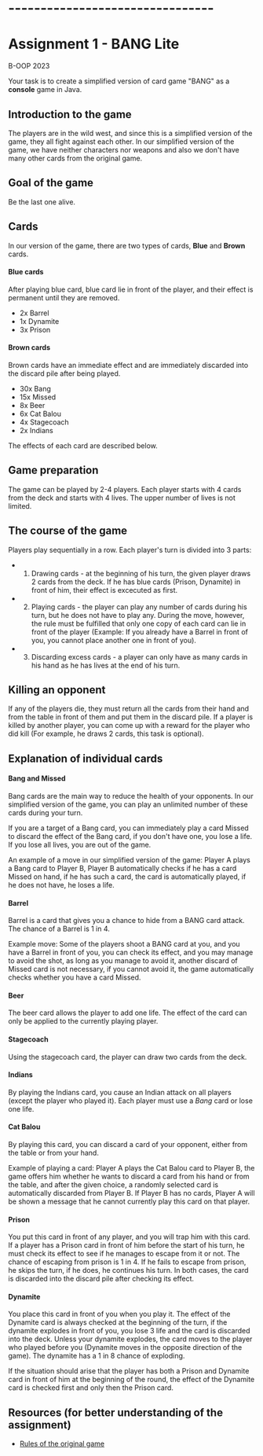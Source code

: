 # --------------------------------
# Assignment 1 - BANG Lite
B-OOP 2023

Your task is to create a simplified version of card game "BANG" as a **console** game in Java.

## Introduction to the game

The players are in the wild west, and since this is a simplified version of the game, they all fight against each other. In our simplified version of the game, we have neither characters nor weapons and also we don't have many other cards from the original game.

## Goal of the game

Be the last one alive.

## Cards

In our version of the game, there are two types of cards, **Blue** and **Brown** cards.

#### Blue cards

After playing blue card, blue card lie in front of the player, and their effect is permanent until they are removed.

* 2x Barrel
* 1x Dynamite
* 3x Prison

#### Brown cards

Brown cards have an immediate effect and are immediately discarded into the discard pile after being played.

* 30x Bang
* 15x Missed
* 8x Beer
* 6x Cat Balou
* 4x Stagecoach
* 2x Indians

The effects of each card are described below.

## Game preparation

The game can be played by 2-4 players. Each player starts with 4 cards from the deck and starts with 4 lives. The upper number of lives is not limited.

## The course of the game

Players play sequentially in a row. Each player's turn is divided into 3 parts:
* 1. Drawing cards - at the beginning of his turn, the given player draws 2 cards from the deck. If he has blue cards (Prison, Dynamite) in front of him, their effect is excecuted as first.
* 2. Playing cards - the player can play any number of cards during his turn, but he does not have to play any. During the move, however, the rule must be fulfilled that only one copy of each card can lie in front of the player (Example: If you already have a Barrel in front of you, you cannot place another one in front of you).
* 3. Discarding excess cards - a player can only have as many cards in his hand as he has lives at the end of his turn.

## Killing an opponent

If any of the players die, they must return all the cards from their hand and from the table in front of them and put them in the discard pile. If a player is killed by another player, you can come up with a reward for the player who did kill (For example, he draws 2 cards, this task is optional).

## Explanation of individual cards

#### Bang and Missed

Bang cards are the main way to reduce the health of your opponents. In our simplified version of the game, you can play an unlimited number of these cards during your turn.

If you are a target of a Bang card, you can immediately play a card Missed to discard the effect of the Bang card, if you don't have one, you lose a life. If you lose all lives, you are out of the game.

An example of a move in our simplified version of the game: Player A plays a Bang card to Player B, Player B automatically checks if he has a card Missed on hand, if he has such a card, the card is automatically played, if he does not have, he loses a life.

#### Barrel

Barrel is a card that gives you a chance to hide from a BANG card attack. The chance of a Barrel is 1 in 4.

Example move: Some of the players shoot a BANG card at you, and you have a Barrel in front of you, you can check its effect, and you may manage to avoid the shot, as long as you manage to avoid it, another discard of Missed card is not necessary, if you cannot avoid it, the game automatically checks whether you have a card Missed.

#### Beer

The beer card allows the player to add one life. The effect of the card can only be applied to the currently playing player.

#### Stagecoach

Using the stagecoach card, the player can draw two cards from the deck.

#### Indians

By playing the Indians card, you cause an Indian attack on all players (except the player who played it). Each player must use a *Bang* card or lose one life.

#### Cat Balou

By playing this card, you can discard a card of your opponent, either from the table or from your hand.

Example of playing a card: Player A plays the Cat Balou card to Player B, the game offers him whether he wants to discard a card from his hand or from the table, and after the given choice, a randomly selected card is automatically discarded from Player B. If Player B has no cards, Player A will be shown a message that he cannot currently play this card on that player.

#### Prison

You put this card in front of any player, and you will trap him with this card. If a player has a Prison card in front of him before the start of his turn, he must check its effect to see if he manages to escape from it or not. The chance of escaping from prison is 1 in 4. If he fails to escape from prison, he skips the turn, if he does, he continues his turn. In both cases, the card is discarded into the discard pile after checking its effect.

#### Dynamite

You place this card in front of you when you play it. The effect of the Dynamite card is always checked at the beginning of the turn, if the dynamite explodes in front of you, you lose 3 life and the card is discarded into the deck. Unless your dynamite explodes, the card moves to the player who played before you (Dynamite moves in the opposite direction of the game). The dynamite has a 1 in 8 chance of exploding.

If the situation should arise that the player has both a Prison and Dynamite card in front of him at the beginning of the round, the effect of the Dynamite card is checked first and only then the Prison card.

## Resources (for better understanding of the assignment)
* [Rules of the original game](https://www.ultraboardgames.com/bang/game-rules.php)